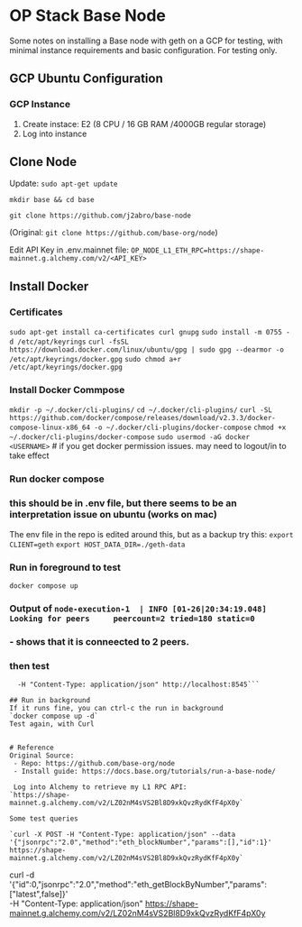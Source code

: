 
# OP Stack Base Node
Some notes on installing a Base node with geth on a GCP for testing, with minimal instance requirements and basic configuration. For testing only.

<!-- Beacon RPC
https://eth-beacon-chain.drpc.org/rest/
curl -X GET "https://eth-beacon-chain.drpc.org/rest/eth/v1/beacon/genesis" -H "accept: application/json" -->

## GCP Ubuntu Configuration
### GCP Instance
1. Create instace: E2 (8 CPU / 16 GB RAM /4000GB regular storage)
2. Log into instance

## Clone Node
Update: `sudo apt-get update`

`mkdir base && cd base`

`git clone https://github.com/j2abro/base-node`

(Original: `git clone https://github.com/base-org/node`)

Edit API Key in .env.mainnet file: `OP_NODE_L1_ETH_RPC=https://shape-mainnet.g.alchemy.com/v2/<API_KEY>`

## Install Docker

### Certificates
<!-- curl -fsSL https://download.docker.com/linux/ubuntu/gpg | sudo apt-key add - # deprecated, but ok for now -->
`sudo apt-get install ca-certificates curl gnupg`
`sudo install -m 0755 -d /etc/apt/keyrings`
`curl -fsSL https://download.docker.com/linux/ubuntu/gpg | sudo gpg --dearmor -o /etc/apt/keyrings/docker.gpg`
`sudo chmod a+r /etc/apt/keyrings/docker.gpg`

### Install Docker Commpose
`mkdir -p ~/.docker/cli-plugins/`
`cd ~/.docker/cli-plugins/`
`curl -SL https://github.com/docker/compose/releases/download/v2.3.3/docker-compose-linux-x86_64 -o ~/.docker/cli-plugins/docker-compose`
`chmod +x ~/.docker/cli-plugins/docker-compose`
`sudo usermod -aG docker <USERNAME>` # if you get docker permission issues. may need to logout/in to take effect

### Run docker compose
### this should be in .env file, but there seems to be an interpretation issue on ubuntu (works on mac)
The env file in the repo is edited around this, but as a backup try this:
`export CLIENT=geth`
`export HOST_DATA_DIR=./geth-data`

### Run in foreground to test 
`docker compose up`
### Output of `node-execution-1  | INFO [01-26|20:34:19.048] Looking for peers     peercount=2 tried=180 static=0`
###  - shows that it is conneected to 2 peers.

### then test 
```curl -d '{"id":0,"jsonrpc":"2.0","method":"eth_getBlockByNumber","params":["latest",false]}' \
  -H "Content-Type: application/json" http://localhost:8545```

## Run in background
If it runs fine, you can ctrl-c the run in background
`docker compose up -d` 
Test again, with Curl


# Reference
Original Source:
 - Repo: https://github.com/base-org/node
 - Install guide: https://docs.base.org/tutorials/run-a-base-node/

 Log into Alchemy to retrieve my L1 RPC API:
`https://shape-mainnet.g.alchemy.com/v2/LZ02nM4sVS2Bl8D9xkQvzRydKfF4pX0y`

Some test queries

`curl -X POST -H "Content-Type: application/json" --data '{"jsonrpc":"2.0","method":"eth_blockNumber","params":[],"id":1}' https://shape-mainnet.g.alchemy.com/v2/LZ02nM4sVS2Bl8D9xkQvzRydKfF4pX0y`

```
curl -d '{"id":0,"jsonrpc":"2.0","method":"eth_getBlockByNumber","params":["latest",false]}' \
  -H "Content-Type: application/json" https://shape-mainnet.g.alchemy.com/v2/LZ02nM4sVS2Bl8D9xkQvzRydKfF4pX0y
  ```